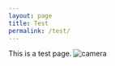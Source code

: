 ```yaml
---
layout: page
title: Test
permalink: /test/
---
```


This is a test page.
![camera](/images/camera.jpg)